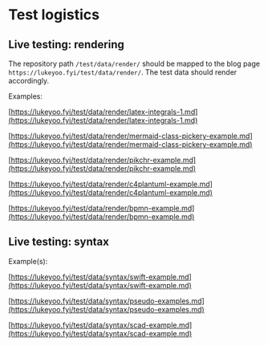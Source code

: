 # Test logistics

## Live testing: rendering

The repository path `/test/data/render/` should be mapped to the blog page 
`https://lukeyoo.fyi/test/data/render/`. 
The test data should render accordingly.

Examples:

[https://lukeyoo.fyi/test/data/render/latex-integrals-1.md](https://lukeyoo.fyi/test/data/render/latex-integrals-1.md)

[https://lukeyoo.fyi/test/data/render/mermaid-class-pickery-example.md](https://lukeyoo.fyi/test/data/render/mermaid-class-pickery-example.md)

[https://lukeyoo.fyi/test/data/render/pikchr-example.md](https://lukeyoo.fyi/test/data/render/pikchr-example.md)

[https://lukeyoo.fyi/test/data/render/c4plantuml-example.md](https://lukeyoo.fyi/test/data/render/c4plantuml-example.md)

[https://lukeyoo.fyi/test/data/render/bpmn-example.md](https://lukeyoo.fyi/test/data/render/bpmn-example.md)

## Live testing: syntax

Example(s):

[https://lukeyoo.fyi/test/data/syntax/swift-example.md](https://lukeyoo.fyi/test/data/syntax/swift-example.md)

[https://lukeyoo.fyi/test/data/syntax/pseudo-examples.md](https://lukeyoo.fyi/test/data/syntax/pseudo-examples.md)

[https://lukeyoo.fyi/test/data/syntax/scad-example.md](https://lukeyoo.fyi/test/data/syntax/scad-example.md)